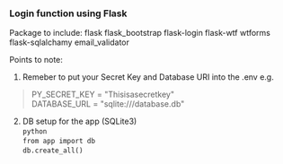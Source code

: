 ### Login function using Flask

Package to include:
flask flask_bootstrap flask-login flask-wtf wtforms flask-sqlalchamy email_validator

Points to note:
1. Remeber to put your Secret Key and Database URI into the .env
	e.g. <br />
>PY_SECRET_KEY = "Thisisasecretkey" <br />
>DATABASE_URL = "sqlite:///database.db"


2. DB setup for the app (SQLite3)<br />
`python`  
`from app import db`  
`db.create_all()`
